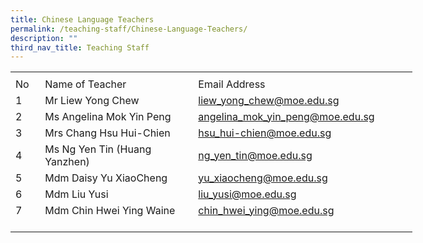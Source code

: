 ```yaml
---
title: Chinese Language Teachers
permalink: /teaching-staff/Chinese-Language-Teachers/
description: ""
third_nav_title: Teaching Staff
---
```


<table border="0" cellpadding="0" cellspacing="0" width="643" style="border-collapse:
 collapse;width:482pt"><colgroup><col width="35" style="mso-width-source:userset;mso-width-alt:1280;width:26pt"> <col width="277" style="mso-width-source:userset;mso-width-alt:10130;width:208pt"> <col width="324" style="mso-width-source:userset;mso-width-alt:11849;width:243pt"> <col width="7" style="mso-width-source:userset;mso-width-alt:256;width:5pt"></colgroup><tbody><tr height="7" style="mso-height-source:userset;height:5.25pt"><td height="7" class="xl68" width="35" style="height:5.25pt;width:26pt"><a name="RANGE!E18:H27"></a></td><td class="xl67" width="277" style="width:208pt"></td><td class="xl69" width="324" style="width:243pt"></td><td class="xl67" width="7" style="width:5pt"></td></tr><tr height="21" style="height:15.75pt"><td height="21" class="xl70" style="height:15.75pt">No</td><td class="xl71" style="border-left:none">Name of Teacher</td><td class="xl72" style="border-left:none">Email Address</td><td class="xl67"></td></tr><tr height="21" style="height:15.75pt"><td height="21" class="xl68" style="height:15.75pt;box-sizing: border-box;
  overflow-wrap: break-word;border-image: initial">1</td><td class="xl71" style="border-top:none">Mr Liew Yong Chew<span style="mso-spacerun:yes">&nbsp;</span></td><td class="xl66" style="border-top:none;border-left:none"><span style="box-sizing: border-box;border-color:var(--chakra-colors-gray-200);
  overflow-wrap: break-word"><a href="mailto:liew_yong_chew@moe.edu.sg">liew_yong_chew@moe.edu.sg</a></span></td><td class="xl67"></td></tr><tr height="21" style="height:15.75pt"><td height="21" class="xl68" style="height:15.75pt;box-sizing: border-box;
  overflow-wrap: break-word;border-image: initial">2</td><td class="xl71" style="border-top:none">Ms Angelina Mok Yin Peng<span style="mso-spacerun:yes">&nbsp;</span></td><td class="xl66" style="border-top:none;border-left:none"><span style="box-sizing: border-box;border-color:var(--chakra-colors-gray-200);
  overflow-wrap: break-word"><a href="mailto:angelina_mok_yin_peng@moe.edu.sg">angelina_mok_yin_peng@moe.edu.sg</a></span></td><td class="xl67"></td></tr><tr height="21" style="height:15.75pt"><td height="21" class="xl68" style="height:15.75pt;box-sizing: border-box;
  overflow-wrap: break-word;border-image: initial">3</td><td class="xl71" style="border-top:none">Mrs Chang Hsu Hui-Chien<span style="mso-spacerun:yes">&nbsp;</span></td><td class="xl66" style="border-top:none;border-left:none"><span style="box-sizing: border-box;border-color:var(--chakra-colors-gray-200);
  overflow-wrap: break-word"><a href="mailto:hsu_hui-chien@moe.edu.sg">hsu_hui-chien@moe.edu.sg</a></span></td><td class="xl67"></td></tr><tr height="21" style="height:15.75pt"><td height="21" class="xl68" style="height:15.75pt;box-sizing: border-box;
  overflow-wrap: break-word;border-image: initial">4</td><td class="xl71" style="border-top:none">Ms Ng Yen Tin (Huang Yanzhen)<span style="mso-spacerun:yes">&nbsp;</span></td><td class="xl66" style="border-top:none;border-left:none"><span style="box-sizing: border-box;border-color:var(--chakra-colors-gray-200);
  overflow-wrap: break-word"><a href="mailto:ng_yen_tin@moe.edu.sg">ng_yen_tin@moe.edu.sg</a></span></td><td class="xl67"></td></tr><tr height="21" style="height:15.75pt"><td height="21" class="xl68" style="height:15.75pt;box-sizing: border-box;
  overflow-wrap: break-word;border-image: initial">5</td><td class="xl71" style="border-top:none">Mdm Daisy Yu XiaoCheng<span style="mso-spacerun:yes">&nbsp;</span></td><td class="xl66" style="border-top:none;border-left:none"><span style="box-sizing: border-box;border-color:var(--chakra-colors-gray-200);
  overflow-wrap: break-word"><a href="mailto:yu_xiaocheng@moe.edu.sg">yu_xiaocheng@moe.edu.sg</a></span></td><td class="xl67"></td></tr><tr height="21" style="height:15.75pt"><td height="21" class="xl68" style="height:15.75pt;box-sizing: border-box;
  overflow-wrap: break-word;border-image: initial">6</td><td class="xl71" style="border-top:none">Mdm Liu Yusi</td><td class="xl66" style="border-top:none;border-left:none"><span style="box-sizing: border-box;border-color:var(--chakra-colors-gray-200);
  overflow-wrap: break-word"><a href="mailto:liu_yusi@moe.edu.sg">liu_yusi@moe.edu.sg</a></span></td><td class="xl67"></td></tr><tr height="21" style="height:15.75pt"><td height="21" class="xl68" style="height:15.75pt;box-sizing: border-box;
  overflow-wrap: break-word;border-image: initial">7</td><td class="xl71" style="border-top:none">Mdm Chin Hwei Ying Waine<span style="mso-spacerun:yes">&nbsp;</span></td><td class="xl66" style="border-top:none;border-left:none"><span style="box-sizing: border-box;border-color:var(--chakra-colors-gray-200);  overflow-wrap: break-word"><a href="mailto:chin_hwei_ying@moe.edu.sg">chin_hwei_ying@moe.edu.sg</a></span></td><td class="xl67"></td></tr><tr height="21" style="height:15.75pt"><td height="21" class="xl68" style="height:15.75pt;box-sizing: border-box;
  overflow-wrap: break-word;border-image: initial"></td><td class="xl69"></td><td class="xl67"></td></tr></tbody></table>
